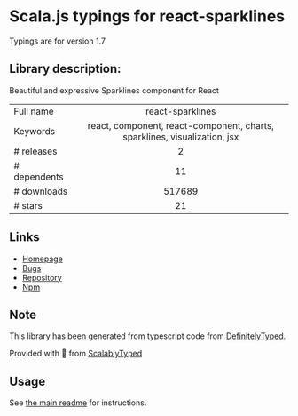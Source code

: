 
# Scala.js typings for react-sparklines

Typings are for version 1.7

## Library description:
Beautiful and expressive Sparklines component for React

|                    |                 |
| ------------------ | :-------------: |
| Full name          | react-sparklines |
| Keywords           | react, component, react-component, charts, sparklines, visualization, jsx |
| # releases         | 2 |
| # dependents       | 11 |
| # downloads        | 517689 |
| # stars            | 21 |

## Links
- [Homepage](https://github.com/borisyankov/react-sparklines#readme)
- [Bugs](https://github.com/borisyankov/react-sparklines/issues)
- [Repository](https://github.com/borisyankov/react-sparklines)
- [Npm](https://www.npmjs.com/package/react-sparklines)
    


## Note
This library has been generated from typescript code from [DefinitelyTyped](https://definitelytyped.org).

Provided with :purple_heart: from [ScalablyTyped](https://github.com/oyvindberg/ScalablyTyped)

## Usage
See [the main readme](../../readme.md) for instructions.


